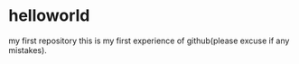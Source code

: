 # helloworld
my first repository
this is my first experience of github(please excuse if any mistakes).
